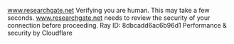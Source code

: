 www.researchgate.net
Verifying you are human. This may take a few seconds.
www.researchgate.net needs to review the security of your connection before proceeding.
Ray ID: 8dbcadd6ac6b96d1
Performance & security by Cloudflare